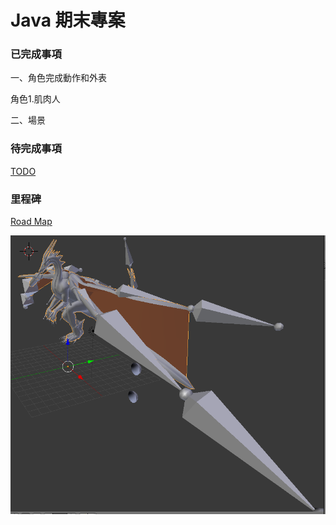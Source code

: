 # Java 期末專案

### 已完成事項
一、角色完成動作和外表

角色1.肌肉人



二、場景


### 待完成事項
[TODO](https://github.com/Isekai-Seikatsu/1062-java-G16/issues?q=is%3Aissue+is%3Aopen+label%3ATODO "幹你看三小")

### 里程碑
[Road Map](https://github.com/Isekai-Seikatsu/1062-java-G16/wiki "QWQ")



![照片不見惹QWQ](https://github.com/Isekai-Seikatsu/1062-java-G16/blob/master/resourse/screen%20shots/333.PNG "QWQ")
